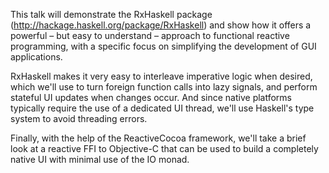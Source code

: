This talk will demonstrate the RxHaskell package
(http://hackage.haskell.org/package/RxHaskell) and show how it offers a powerful
– but easy to understand – approach to functional reactive programming, with
a specific focus on simplifying the development of GUI applications.

RxHaskell makes it very easy to interleave imperative logic when desired, which
we'll use to turn foreign function calls into lazy signals, and perform stateful
UI updates when changes occur. And since native platforms typically require the
use of a dedicated UI thread, we'll use Haskell's type system to avoid threading
errors.

Finally, with the help of the ReactiveCocoa framework, we'll take a brief look
at a reactive FFI to Objective-C that can be used to build a completely native
UI with minimal use of the IO monad.
